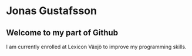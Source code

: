 # Jonas Gustafsson
## Welcome to my part of Github

I am currently enrolled at Lexicon Växjö to improve my programming skills.
